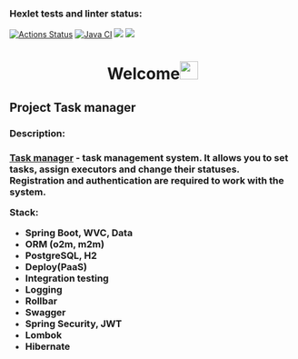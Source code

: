 ### Hexlet tests and linter status:
[![Actions Status](https://github.com/IlnazKamalov/java-project-73/workflows/hexlet-check/badge.svg)](https://github.com/IlnazKamalov/java-project-73/actions)
[![Java CI](https://github.com/IlnazKamalov/java-project-73/actions/workflows/JavaCI.yml/badge.svg)](https://github.com/IlnazKamalov/java-project-73/actions/workflows/JavaCI.yml)
<a href="https://codeclimate.com/github/IlnazKamalov/java-project-73/maintainability"><img src="https://api.codeclimate.com/v1/badges/067b24e5879e6a9ed89c/maintainability" /></a>
<a href="https://codeclimate.com/github/IlnazKamalov/java-project-73/test_coverage"><img src="https://api.codeclimate.com/v1/badges/067b24e5879e6a9ed89c/test_coverage" /></a>







<h1 align="center">Welcome<img src="https://github.com/blackcater/blackcater/raw/main/images/Hi.gif" height="32"/></h1>
<h2> Project Task manager</h2>

<h3>Description:</h3>
<h3>




[Task manager](https://project5webapp.onrender.com) - task management system. It allows you to set tasks, assign executors and change their statuses.
Registration and authentication are required to work with the system.

Stack:
* Spring Boot, WVC, Data
* ORM (o2m, m2m) 
* PostgreSQL, H2
* Deploy(PaaS)
* Integration testing
* Logging
* Rollbar
* Swagger
* Spring Security, JWT
* Lombok
* Hibernate</h3>

